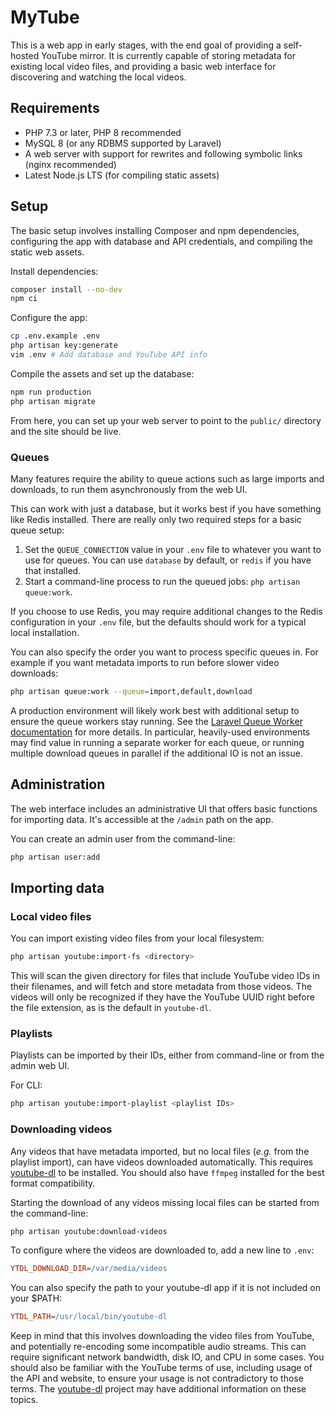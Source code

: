 # MyTube

This is a web app in early stages, with the end goal of providing a self-hosted YouTube mirror. It is currently capable of storing metadata for existing local video files, and providing a basic web interface for discovering and watching the local videos.

## Requirements

- PHP 7.3 or later, PHP 8 recommended
- MySQL 8 (or any RDBMS supported by Laravel)
- A web server with support for rewrites and following symbolic links (nginx recommended)
- Latest Node.js LTS (for compiling static assets)

## Setup

The basic setup involves installing Composer and npm dependencies, configuring the app with database and API credentials, and compiling the static web assets.

Install dependencies:

```bash
composer install --no-dev
npm ci
```

Configure the app:

```bash
cp .env.example .env
php artisan key:generate
vim .env # Add database and YouTube API info
```

Compile the assets and set up the database:

```bash
npm run production
php artisan migrate
```

From here, you can set up your web server to point to the `public/` directory and the site should be live.

### Queues

Many features require the ability to queue actions such as large imports and downloads, to run them asynchronously from the web UI.

This can work with just a database, but it works best if you have something like Redis installed. There are really only two required steps for a basic queue setup:

1. Set the `QUEUE_CONNECTION` value in your `.env` file to whatever you want to use for queues. You can use `database` by default, or `redis` if you have that installed.
2. Start a command-line process to run the queued jobs: `php artisan queue:work`.

If you choose to use Redis, you may require additional changes to the Redis configuration in your `.env` file, but the defaults should work for a typical local installation.

You can also specify the order you want to process specific queues in. For example if you want metadata imports to run before slower video downloads:

```bash
php artisan queue:work --queue=import,default,download
```

A production environment will likely work best with additional setup to ensure the queue workers stay running. See the [Laravel Queue Worker documentation](https://laravel.com/docs/queues#running-the-queue-worker) for more details. In particular, heavily-used environments may find value in running a separate worker for each queue, or running multiple download queues in parallel if the additional IO is not an issue.

## Administration

The web interface includes an administrative UI that offers basic functions for importing data. It's accessible at the `/admin` path on the app.

You can create an admin user from the command-line:

```bash
php artisan user:add
```

## Importing data

### Local video files

You can import existing video files from your local filesystem:

```bash
php artisan youtube:import-fs <directory>
```

This will scan the given directory for files that include YouTube video IDs in their filenames, and will fetch and store metadata from those videos. The videos will only be recognized if they have the YouTube UUID right before the file extension, as is the default in `youtube-dl`.

### Playlists

Playlists can be imported by their IDs, either from command-line or from the admin web UI.

For CLI:

```bash
php artisan youtube:import-playlist <playlist IDs>
```

### Downloading videos

Any videos that have metadata imported, but no local files (_e.g._ from the playlist import), can have videos downloaded automatically. This requires [youtube-dl](https://youtube-dl.org) to be installed. You should also have `ffmpeg` installed for the best format compatibility.

Starting the download of any videos missing local files can be started from the command-line:

```bash
php artisan youtube:download-videos
```

To configure where the videos are downloaded to, add a new line to `.env`:

```ini
YTDL_DOWNLOAD_DIR=/var/media/videos
```

You can also specify the path to your youtube-dl app if it is not included on your $PATH:

```ini
YTDL_PATH=/usr/local/bin/youtube-dl
```

Keep in mind that this involves downloading the video files from YouTube, and potentially re-encoding some incompatible audio streams. This can require significant network bandwidth, disk IO, and CPU in some cases. You should also be familiar with the YouTube terms of use, including usage of the API and website, to ensure your usage is not contradictory to those terms. The [youtube-dl](https://youtube-dl.org) project may have additional information on these topics.

